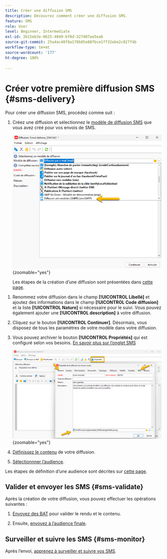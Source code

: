```yaml
---
title: Créer une diffusion SMS
description: Découvrez comment créer une diffusion SMS.
feature: SMS
role: User
level: Beginner, Intermediate
exl-id: 3b15eb3e-8625-4049-bf0d-327407ae5ea6
source-git-commit: 25a4ac40f8a178b85e88fbce1ff32ebe2c027f4b
workflow-type: tm+mt
source-wordcount: '177'
ht-degree: 100%

---
```


# Créer votre première diffusion SMS {#sms-delivery}

Pour créer une diffusion SMS, procédez comme suit :

1. Créez une diffusion et sélectionnez le [modèle de diffusion SMS](sms-mid-sourcing.md#sms-delivery-template) que vous avez créé pour vos envois de SMS.

   ![](assets/sms_create.png){zoomable="yes"}

   Les étapes de la création d’une diffusion sont présentées dans [cette page](../../start/create-message.md).

<!-- * For standalone instance,  [learn more here](sms-standalone-instance.md#sms-delivery-template).
* For mid-sourcing infrastructure, -->

1. Renommez votre diffusion dans le champ **[!UICONTROL Libellé]** et ajoutez des informations dans le champ **[!UICONTROL Code diffusion]** et la liste **[!UICONTROL Nature]** si nécessaire pour le suivi. Vous pouvez également ajouter une **[!UICONTROL description]** à votre diffusion.

1. Cliquez sur le bouton **[!UICONTROL Continuer]**. Désormais, vous disposez de tous les paramètres de votre modèle dans votre diffusion.

1. Vous pouvez archiver le bouton **[!UICONTROL Propriétés]** qui est configuré selon vos besoins. [En savoir plus sur l’onglet SMS](sms-delivery-settings.md#sms-tab)

   ![](assets/sms_settings.png){zoomable="yes"}

1. [Définissez le contenu](sms-content.md) de votre diffusion.

1. [Sélectionnner l’audience](sms-audience.md).

Les étapes de définition d’une audience sont décrites sur [cette page](../../audiences/create-audiences.md).

## Valider et envoyer les SMS {#sms-validate}

Après la création de votre diffusion, vous pouvez effectuer les opérations suivantes :

1. [Envoyez des BAT](sms-proofs.md) pour valider le rendu et le contenu.

1. Ensuite, [envoyez à l’audience finale](sms-send.md).

## Surveiller et suivre les SMS {#sms-monitor}

Après l’envoi, [apprenez à surveiller et suivre vos SMS](sms-monitor.md).

